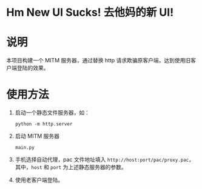# Hm New UI Sucks! 去他妈的新 UI!

# 说明

本项目构建一个 MITM 服务器，通过替换 http 请求欺骗原客户端，达到使用旧客户端登陆的效果。

# 使用方法

1. 启动一个静态文件服务器，如：

    `python -m http.server`

2. 启动 MITM 服务器

    `main.py`

3. 手机选择自动代理，pac 文件地址填入 `http://host:port/pac/proxy.pac`，其中，`host` 和 `port` 为上述静态服务器的参数。

4. 使用老客户端登陆。

